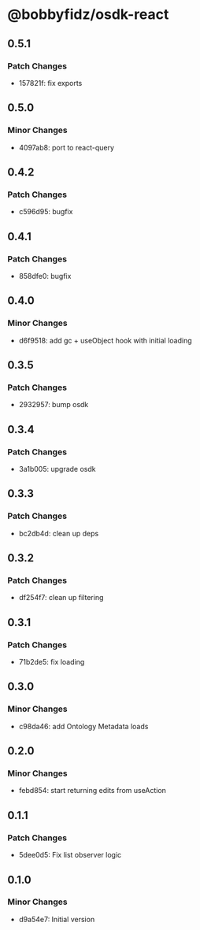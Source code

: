 # @bobbyfidz/osdk-react

## 0.5.1

### Patch Changes

- 157821f: fix exports

## 0.5.0

### Minor Changes

- 4097ab8: port to react-query

## 0.4.2

### Patch Changes

- c596d95: bugfix

## 0.4.1

### Patch Changes

- 858dfe0: bugfix

## 0.4.0

### Minor Changes

- d6f9518: add gc + useObject hook with initial loading

## 0.3.5

### Patch Changes

- 2932957: bump osdk

## 0.3.4

### Patch Changes

- 3a1b005: upgrade osdk

## 0.3.3

### Patch Changes

- bc2db4d: clean up deps

## 0.3.2

### Patch Changes

- df254f7: clean up filtering

## 0.3.1

### Patch Changes

- 71b2de5: fix loading

## 0.3.0

### Minor Changes

- c98da46: add Ontology Metadata loads

## 0.2.0

### Minor Changes

- febd854: start returning edits from useAction

## 0.1.1

### Patch Changes

- 5dee0d5: Fix list observer logic

## 0.1.0

### Minor Changes

- d9a54e7: Initial version
